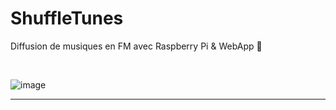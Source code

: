 # ShuffleTunes
Diffusion de musiques en FM avec Raspberry Pi &amp; WebApp 🎵

<br>

![image](https://user-images.githubusercontent.com/94617640/208249725-ede609cc-3749-437f-ba67-f351882a73b2.png)

----


